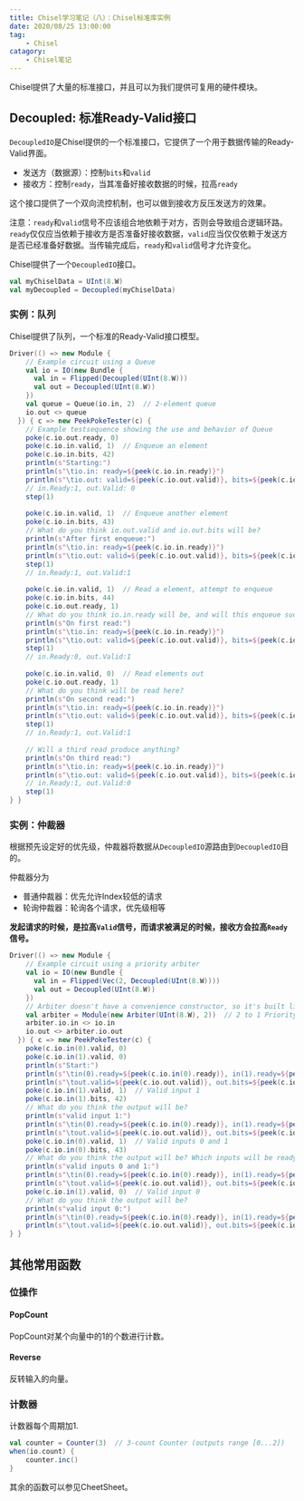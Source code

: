 ```yaml
---
title: Chisel学习笔记（八）：Chisel标准库实例
date: 2020/08/25 13:00:00
tag:
	- Chisel
catagory:
	- Chisel笔记
---
```


Chisel提供了大量的标准接口，并且可以为我们提供可复用的硬件模块。

## Decoupled: 标准Ready-Valid接口

`DecoupledIO`是Chisel提供的一个标准接口，它提供了一个用于数据传输的Ready-Valid界面。

- 发送方（数据源）：控制`bits`和`valid`
- 接收方：控制`ready`，当其准备好接收数据的时候，拉高`ready`

这个接口提供了一个双向流控机制，也可以做到接收方反压发送方的效果。

注意：`ready`和`valid`信号不应该组合地依赖于对方，否则会导致组合逻辑环路。`ready`仅仅应当依赖于接收方是否准备好接收数据，`valid`应当仅仅依赖于发送方是否已经准备好数据。当传输完成后，`ready`和`valid`信号才允许变化。

Chisel提供了一个`DecoupledIO`接口。

```scala
val myChiselData = UInt(8.W)
val myDecoupled = Decoupled(myChiselData)
```

### 实例：队列

Chisel提供了队列，一个标准的Ready-Valid接口模型。

```scala
Driver(() => new Module {
    // Example circuit using a Queue
    val io = IO(new Bundle {
      val in = Flipped(Decoupled(UInt(8.W)))
      val out = Decoupled(UInt(8.W))
    })
    val queue = Queue(io.in, 2)  // 2-element queue
    io.out <> queue
  }) { c => new PeekPokeTester(c) {
    // Example testsequence showing the use and behavior of Queue
    poke(c.io.out.ready, 0)
    poke(c.io.in.valid, 1)  // Enqueue an element
    poke(c.io.in.bits, 42)
    println(s"Starting:")
    println(s"\tio.in: ready=${peek(c.io.in.ready)}")
    println(s"\tio.out: valid=${peek(c.io.out.valid)}, bits=${peek(c.io.out.bits)}")
    // in.Ready:1, out.Valid: 0
    step(1)
  	
    poke(c.io.in.valid, 1)  // Enqueue another element
    poke(c.io.in.bits, 43)
    // What do you think io.out.valid and io.out.bits will be?
    println(s"After first enqueue:")
    println(s"\tio.in: ready=${peek(c.io.in.ready)}")
    println(s"\tio.out: valid=${peek(c.io.out.valid)}, bits=${peek(c.io.out.bits)}")
    step(1)
    // in.Ready:1, out.Valid:1
    
    poke(c.io.in.valid, 1)  // Read a element, attempt to enqueue
    poke(c.io.in.bits, 44)
    poke(c.io.out.ready, 1)
    // What do you think io.in.ready will be, and will this enqueue succeed, and what will be read?
    println(s"On first read:")
    println(s"\tio.in: ready=${peek(c.io.in.ready)}")
    println(s"\tio.out: valid=${peek(c.io.out.valid)}, bits=${peek(c.io.out.bits)}")
    step(1)
    // in.Ready:0, out.Valid:1
  
    poke(c.io.in.valid, 0)  // Read elements out
    poke(c.io.out.ready, 1)
    // What do you think will be read here?
    println(s"On second read:")
    println(s"\tio.in: ready=${peek(c.io.in.ready)}")
    println(s"\tio.out: valid=${peek(c.io.out.valid)}, bits=${peek(c.io.out.bits)}")
    step(1)
    // in.Ready:1, out.Valid:1
  
    // Will a third read produce anything?
    println(s"On third read:")
    println(s"\tio.in: ready=${peek(c.io.in.ready)}")
    println(s"\tio.out: valid=${peek(c.io.out.valid)}, bits=${peek(c.io.out.bits)}")
    // in.Ready:1, out.Valid:0
    step(1)
} }
```

### 实例：仲裁器

根据预先设定好的优先级，仲裁器将数据从`DecoupledIO`源路由到`DecoupledIO`目的。

仲裁器分为

- 普通仲裁器：优先允许Index较低的请求
- 轮询仲裁器：轮询各个请求，优先级相等

**发起请求的时候，是拉高`Valid`信号，而请求被满足的时候，接收方会拉高`Ready`信号。**

```scala
Driver(() => new Module {
    // Example circuit using a priority arbiter
    val io = IO(new Bundle {
      val in = Flipped(Vec(2, Decoupled(UInt(8.W))))
      val out = Decoupled(UInt(8.W))
    })
    // Arbiter doesn't have a convenience constructor, so it's built like any Module
    val arbiter = Module(new Arbiter(UInt(8.W), 2))  // 2 to 1 Priority Arbiter
    arbiter.io.in <> io.in
    io.out <> arbiter.io.out
  }) { c => new PeekPokeTester(c) {
    poke(c.io.in(0).valid, 0)
    poke(c.io.in(1).valid, 0)
    println(s"Start:")
    println(s"\tin(0).ready=${peek(c.io.in(0).ready)}, in(1).ready=${peek(c.io.in(1).ready)}")
    println(s"\tout.valid=${peek(c.io.out.valid)}, out.bits=${peek(c.io.out.bits)}")
    poke(c.io.in(1).valid, 1)  // Valid input 1
    poke(c.io.in(1).bits, 42)
    // What do you think the output will be?
    println(s"valid input 1:")
    println(s"\tin(0).ready=${peek(c.io.in(0).ready)}, in(1).ready=${peek(c.io.in(1).ready)}")
    println(s"\tout.valid=${peek(c.io.out.valid)}, out.bits=${peek(c.io.out.bits)}")
    poke(c.io.in(0).valid, 1)  // Valid inputs 0 and 1
    poke(c.io.in(0).bits, 43)
    // What do you think the output will be? Which inputs will be ready?
    println(s"valid inputs 0 and 1:")
    println(s"\tin(0).ready=${peek(c.io.in(0).ready)}, in(1).ready=${peek(c.io.in(1).ready)}")
    println(s"\tout.valid=${peek(c.io.out.valid)}, out.bits=${peek(c.io.out.bits)}")
    poke(c.io.in(1).valid, 0)  // Valid input 0
    // What do you think the output will be?
    println(s"valid input 0:")
    println(s"\tin(0).ready=${peek(c.io.in(0).ready)}, in(1).ready=${peek(c.io.in(1).ready)}")
    println(s"\tout.valid=${peek(c.io.out.valid)}, out.bits=${peek(c.io.out.bits)}")
} }
```

## 其他常用函数

### 位操作

#### PopCount

PopCount对某个向量中的1的个数进行计数。

#### Reverse

反转输入的向量。

### 计数器

计数器每个周期加1.

```scala
val counter = Counter(3)  // 3-count Counter (outputs range [0...2])
when(io.count) {
	counter.inc()
}
```

其余的函数可以参见CheetSheet。